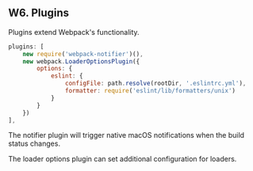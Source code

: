 ## W6. Plugins

Plugins extend Webpack's functionality.

```javascript
plugins: [
    new require('webpack-notifier')(),
    new webpack.LoaderOptionsPlugin({
        options: {
            eslint: {
                configFile: path.resolve(rootDir, '.eslintrc.yml'),
                formatter: require('eslint/lib/formatters/unix')
            }
        }
    })
],
```

The notifier plugin will trigger native macOS notifications when the build status changes.

The loader options plugin can set additional configuration for loaders.
